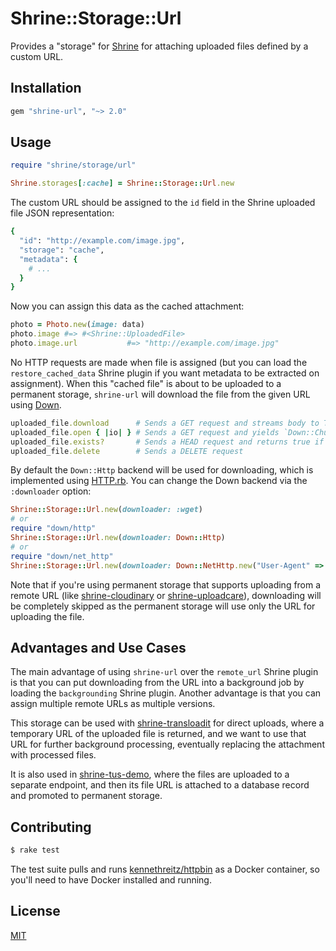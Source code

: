 # Shrine::Storage::Url

Provides a "storage" for [Shrine] for attaching uploaded files defined by a
custom URL.

## Installation

```rb
gem "shrine-url", "~> 2.0"
```

## Usage

```rb
require "shrine/storage/url"

Shrine.storages[:cache] = Shrine::Storage::Url.new
```

The custom URL should be assigned to the `id` field in the Shrine uploaded file
JSON representation:

```rb
{
  "id": "http://example.com/image.jpg",
  "storage": "cache",
  "metadata": {
    # ...
  }
}
```

Now you can assign this data as the cached attachment:

```rb
photo = Photo.new(image: data)
photo.image #=> #<Shrine::UploadedFile>
photo.image.url           #=> "http://example.com/image.jpg"
```

No HTTP requests are made when file is assigned (but you can load the
`restore_cached_data` Shrine plugin if you want metadata to be extracted on
assignment). When this "cached file" is about to be uploaded to a permanent
storage, `shrine-url` will download the file from the given URL using [Down].

```rb
uploaded_file.download      # Sends a GET request and streams body to Tempfile
uploaded_file.open { |io| } # Sends a GET request and yields `Down::ChunkedIO` ready for reading
uploaded_file.exists?       # Sends a HEAD request and returns true if response status is 2xx
uploaded_file.delete        # Sends a DELETE request
```

By default the `Down::Http` backend will be used for downloading, which is
implemented using [HTTP.rb]. You can change the Down backend via the
`:downloader` option:

```rb
Shrine::Storage::Url.new(downloader: :wget)
# or
require "down/http"
Shrine::Storage::Url.new(downloader: Down::Http)
# or
require "down/net_http"
Shrine::Storage::Url.new(downloader: Down::NetHttp.new("User-Agent" => "MyApp/1.0.0"))
```

Note that if you're using permanent storage that supports uploading from a
remote URL (like [shrine-cloudinary] or [shrine-uploadcare]), downloading will
be completely skipped as the permanent storage will use only the URL for
uploading the file.

## Advantages and Use Cases

The main advantage of using `shrine-url` over the `remote_url` Shrine plugin is
that you can put downloading from the URL into a background job by loading the
`backgrounding` Shrine plugin. Another advantage is that you can assign
multiple remote URLs as multiple versions.

This storage can be used with [shrine-transloadit] for direct uploads, where a
temporary URL of the uploaded file is returned, and we want to use that URL for
further background processing, eventually replacing the attachment with
processed files.

It is also used in [shrine-tus-demo], where the files are uploaded to a
separate endpoint, and then its file URL is attached to a database record and
promoted to permanent storage.

## Contributing

```sh
$ rake test
```

The test suite pulls and runs [kennethreitz/httpbin] as a Docker container, so
you'll need to have Docker installed and running.

## License

[MIT](/LICENSE.txt)

[Shrine]: https://github.com/shrinerb/shrine
[shrine-transloadit]: https://github.com/shrinerb/shrine-transloadit
[shrine-tus-demo]: https://github.com/shrinerb/shrine-tus-demo
[shrine-cloudinary]: https://github.com/shrinerb/shrine-cloudinary
[shrine-uploadcare]: https://github.com/shrinerb/shrine-uploadcare
[Down]: https://github.com/janko-m/down
[HTTP.rb]: https://github.com/httprb/http
[kennethreitz/httpbin]: https://github.com/kennethreitz/httpbin
